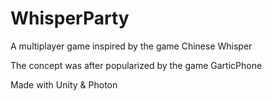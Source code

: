 # WhisperParty

A multiplayer game inspired by the game Chinese Whisper

The concept was after popularized by the game GarticPhone

Made with Unity & Photon

